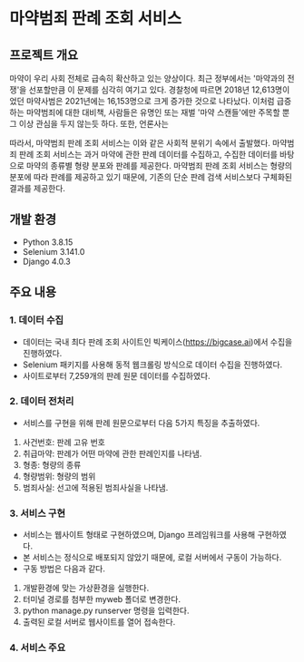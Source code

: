 # 마약범죄 판례 조회 서비스

## 프로젝트 개요
마약이 우리 사회 전체로 급속히 확산하고 있는 양상이다.
최근 정부에서는 '마약과의 전쟁'을 선포할만큼 이 문제를 심각히 여기고 있다.
경찰청에 따르면 2018년 12,613명이었던 마약사범은 2021년에는 16,153명으로 크게 증가한 것으로 나타났다.
이처럼 급증하는 마약범죄에 대한 대비책,  사람들은 유명인 또는 재벌 '마약 스캔들'에만 주목할 뿐 그 이상 관심을 두지 않는듯 하다.
또한, 언론사는 

따라서, 마약범죄 판례 조회 서비스는 이와 같은 사회적 분위기 속에서 출발했다.
마약범죄 판례 조회 서비스는 과거 마약에 관한 판례 데이터를 수집하고, 수집한 데이터를 바탕으로 마약의 종류별 형량 분포와 판례를 제공한다.
마약범죄 판례 조회 서비스는 형량의 분포에 따라 판례를 제공하고 있기 때문에, 기존의 단순 판례 검색 서비스보다 구체화된 결과를 제공한다.
 
## 개발 환경
 * Python 3.8.15
 *  Selenium 3.141.0
 * Django 4.0.3
 
 ## 주요 내용
 ### 1. 데이터 수집
 * 데이터는 국내 최다 판례 조회 사이트인 빅케이스(<https://bigcase.ai>)에서 수집을 진행하였다.
 * Selenium 패키지를 사용해 동적 웹크롤링 방식으로 데이터 수집을 진행하였다.
 * 사이트로부터 7,259개의 판례 원문 데이터를 수집하였다.
 
 ### 2. 데이터 전처리
 * 서비스를 구현을 위해 판례 원문으로부터 다음 5가지 특징을 추출하였다.
 1) 사건번호: 판례 고유 번호
 2) 취급마약: 판례가 어떤 마약에 관한 판례인지를 나타냄. 
 3) 형종: 형량의 종류
 4) 형량범위: 형량의 범위
 5) 범죄사실: 선고에 적용된 범죄사실을 나타냄.
 
 ### 3. 서비스 구현
 * 서비스는 웹사이트 형태로 구현하였으며, Django 프레임워크를 사용해 구현하였다.
 * 본 서비스는 정식으로 배포되지 않았기 때문에, 로컬 서버에서 구동이 가능하다.
 * 구동 방법은 다음과 같다.
 1) 개발환경에 맞는 가상환경을 실행한다.
 2) 터미널 경로를 첨부한 myweb 폴더로 변경한다.
 3) python manage.py runserver 명령을 입력한다.
 4) 출력된 로컬 서버로 웹사이트를 열어 접속한다.

 ### 4. 서비스 주요 

